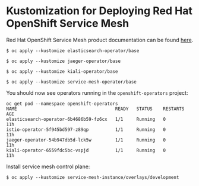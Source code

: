 # Kustomization for Deploying Red Hat OpenShift Service Mesh

Red Hat OpenShift Service Mesh product documentation can be found [here](https://access.redhat.com/documentation/en-us/openshift_container_platform/4.3/html/service_mesh/index).

```
$ oc apply --kustomize elasticsearch-operator/base
```

```
$ oc apply --kustomize jaeger-operator/base
```

```
$ oc apply --kustomize kiali-operator/base
```

```
$ oc apply --kustomize service-mesh-operator/base
```

You should now see operators running in the `openshift-operators` project:

```
oc get pod --namespace openshift-operators
NAME                                     READY   STATUS    RESTARTS   AGE
elasticsearch-operator-6b4686b59-fz6cx   1/1     Running   0          11h
istio-operator-5f945bd597-z89qp          1/1     Running   0          11h
jaeger-operator-54b947db5d-lck5w         1/1     Running   0          11h
kiali-operator-6559fdc5bc-vspjd          1/1     Running   0          11h
```

Install service mesh control plane:

```
$ oc apply --kustomize service-mesh-instance/overlays/development
```
